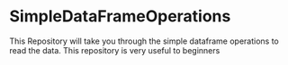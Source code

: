 # SimpleDataFrameOperations
This Repository will take you through the simple dataframe operations to read the data. This repository is very useful to beginners
